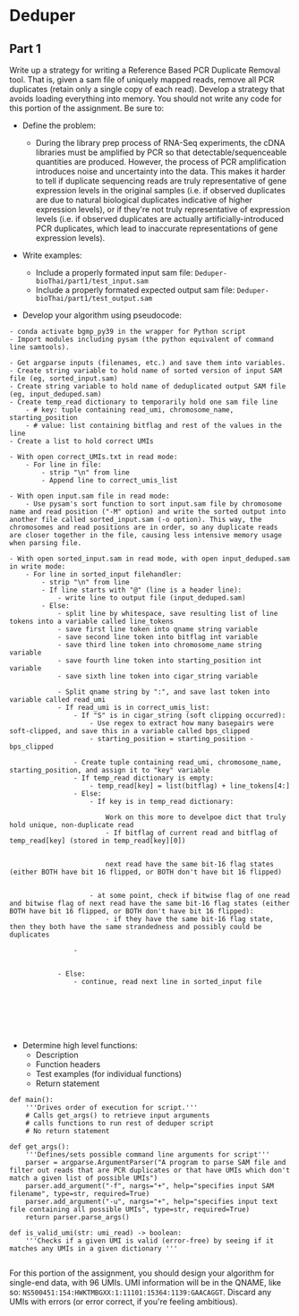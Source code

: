# Deduper

## Part 1

Write up a strategy for writing a Reference Based PCR Duplicate Removal tool. That is, given a sam file of uniquely mapped reads, remove all PCR duplicates (retain only a single copy of each read). Develop a strategy that avoids loading everything into memory. You should not write any code for this portion of the assignment. Be sure to:

- Define the problem:
    - During the library prep process of RNA-Seq experiments, the cDNA libraries must be amplified by PCR so that detectable/sequenceable quantities are produced. However, the process of PCR amplification introduces noise and uncertainty into the data. This makes it harder to tell if duplicate sequencing reads are truly representative of gene expression levels in the original samples (i.e. if observed duplicates are due to natural biological duplicates indicative of higher expression levels), or if they're not truly representative of expression levels (i.e. if observed duplicates are  actually artificially-introduced PCR duplicates, which lead to inaccurate representations of gene expression levels).

- Write examples:
    - Include a properly formated input sam file: ```Deduper-bioThai/part1/test_input.sam```
    - Include a properly formated expected output sam file: ```Deduper-bioThai/part1/test_output.sam```

- Develop your algorithm using pseudocode:

```
- conda activate bgmp_py39 in the wrapper for Python script
- Import modules including pysam (the python equivalent of command line samtools).

- Get argparse inputs (filenames, etc.) and save them into variables.
- Create string variable to hold name of sorted version of input SAM file (eg, sorted_input.sam)
- Create string variable to hold name of deduplicated output SAM file (eg, input_deduped.sam)
- Create temp_read dictionary to temporarily hold one sam file line
    - # key: tuple containing read_umi, chromosome_name, starting_position
    - # value: list containing bitflag and rest of the values in the line
- Create a list to hold correct UMIs

- With open correct_UMIs.txt in read mode:
    - For line in file:
        - strip "\n" from line
        - Append line to correct_umis_list

- With open input.sam file in read mode:
    - Use pysam's sort function to sort input.sam file by chromosome name and read position ("-M" option) and write the sorted output into another file called sorted_input.sam (-o option). This way, the chromosomes and read positions are in order, so any duplicate reads are closer together in the file, causing less intensive memory usage when parsing file.

- With open sorted_input.sam in read mode, with open input_deduped.sam in write mode:
    - For line in sorted_input filehandler:
        - strip "\n" from line
        - If line starts with "@" (line is a header line):
            - write line to output file (input_deduped.sam)
        - Else:  
            - split line by whitespace, save resulting list of line tokens into a variable called line_tokens 
            - save first line token into qname string variable
            - save second line token into bitflag int variable
            - save third line token into chromosome_name string variable
            - save fourth line token into starting_position int variable
            - save sixth line token into cigar_string variable

            - Split qname string by ":", and save last token into variable called read_umi
            - If read_umi is in correct_umis_list:
                - If "S" is in cigar_string (soft clipping occurred):
                    - Use regex to extract how many basepairs were soft-clipped, and save this in a variable called bps_clipped
                    - starting_position = starting_position - bps_clipped
                
                - Create tuple containing read_umi, chromosome_name, starting_position, and assign it to "key" variable
                - If temp_read dictionary is empty:
                    - temp_read[key] = list(bitflag) + line_tokens[4:]
                - Else:
                    - If key is in temp_read dictionary:

                        Work on this more to develpoe dict that truly hold unique, non-duplicate read
                        - If bitflag of current read and bitflag of temp_read[key] (stored in temp_read[key][0])
                        
                        
                        next read have the same bit-16 flag states (either BOTH have bit 16 flipped, or BOTH don't have bit 16 flipped)

                
                    - at some point, check if bitwise flag of one read and bitwise flag of next read have the same bit-16 flag states (either BOTH have bit 16 flipped, or BOTH don't have bit 16 flipped):
                        - if they have the same bit-16 flag state, then they both have the same strandedness and possibly could be duplicates 
                
                - 
            

            - Else:
                - continue, read next line in sorted_input file
            

           
            
            
                    

```


- Determine high level functions:
    - Description
    - Function headers
    - Test examples (for individual functions)
    - Return statement
    
```
def main():
    '''Drives order of execution for script.'''
    # Calls get_args() to retrieve input arguments
    # calls functions to run rest of deduper script
    # No return statement

def get_args():
    '''Defines/sets possible command line arguments for script'''
    parser = argparse.ArgumentParser("A program to parse SAM file and filter out reads that are PCR duplicates or that have UMIs which don't match a given list of possible UMIs")
    parser.add_argument("-f", nargs="+", help="specifies input SAM filename", type=str, required=True)
    parser.add_argument("-u", nargs="+", help="specifies input text file containing all possible UMIs", type=str, required=True)
    return parser.parse_args()

def is_valid_umi(str: umi_read) -> boolean:
    '''Checks if a given UMI is valid (error-free) by seeing if it matches any UMIs in a given dictionary '''


```

For this portion of the assignment, you should design your algorithm for single-end data, with 96 UMIs. UMI information will be in the QNAME, like so: ```NS500451:154:HWKTMBGXX:1:11101:15364:1139:GAACAGGT```. Discard any UMIs with errors (or error correct, if you're feeling ambitious).